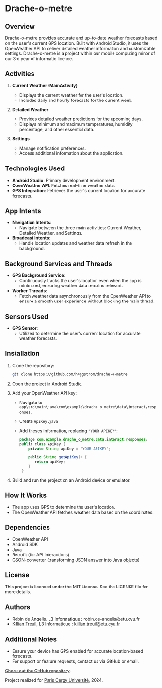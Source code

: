 # Drache-o-metre

## Overview

Drache-o-metre provides accurate and up-to-date weather forecasts based on the user's current GPS location. Built with Android Studio, it uses the OpenWeather API to deliver detailed weather information and customizable settings. Drache-o-metre is a project within our mobile computing minor of our 3rd year of informatic licence.

## Activities

1. **Current Weather (MainActivity)**
   - Displays the current weather for the user's location.
   - Includes daily and hourly forecasts for the current week.

2. **Detailed Weather**
   - Provides detailed weather predictions for the upcoming days.
   - Displays minimum and maximum temperatures, humidity percentage, and other essential data.

3. **Settings**
   - Manage notification preferences.
   - Access additional information about the application.

## Technologies Used

- **Android Studio**: Primary development environment.
- **OpenWeather API**: Fetches real-time weather data.
- **GPS Integration**: Retrieves the user's current location for accurate forecasts.

## App Intents

- **Navigation Intents**: 
  - Navigate between the three main activities: Current Weather, Detailed Weather, and Settings.
- **Broadcast Intents**:
  - Handle location updates and weather data refresh in the background.

## Background Services and Threads

- **GPS Background Service**:
  - Continuously tracks the user's location even when the app is minimized, ensuring weather data remains relevant.
- **Worker Threads**:
  - Fetch weather data asynchronously from the OpenWeather API to ensure a smooth user experience without blocking the main thread.

## Sensors Used

- **GPS Sensor**:
  - Utilized to determine the user's current location for accurate weather forecasts.

## Installation

1. Clone the repository:

   ```bash
   git clone https://github.com/h4ggstrom/drache-o-metre
   ```

2. Open the project in Android Studio.

3. Add your OpenWeather API key:
   - Navigate to `app\src\main\java\com\example\drache_o_metre\data\interact\responses`.
   - Create `ApiKey.java`
   - Add theses information, replacing `"YOUR APIKEY"`:

     ```java
     package com.example.drache_o_metre.data.interact.responses;
     public class ApiKey {
         private String apiKey = "YOUR APIKEY";
     
         public String getApiKey() {
            return apiKey;
         }
      }
     ```

4. Build and run the project on an Android device or emulator.

## How It Works

- The app uses GPS to determine the user's location.
- The OpenWeather API fetches weather data based on the coordinates.

## Dependencies

- OpenWeather API
- Android SDK
- Java
- Retrofit (for API interactions)
- GSON-converter (transforming JSON answer into Java objects)

## License

This project is licensed under the MIT License. See the LICENSE file for more details.

## Authors

- [Robin de Angelis](https://github.com/h4ggstrom), L3 Informatique : <robin.de-angelis@etu.cyu.fr>
- [Killian Treuil](https://github.com/mrktttt), L3 Informatique : <killian.treuil@etu.cyu.fr>

## Additional Notes

- Ensure your device has GPS enabled for accurate location-based forecasts.
- For support or feature requests, contact us via GitHub or email.

[Check out the GitHub repository](https://github.com/h4ggstrom/drache-o-metre).

Project realized for [Paris Cergy Université](https://www.cyu.fr), 2024.

